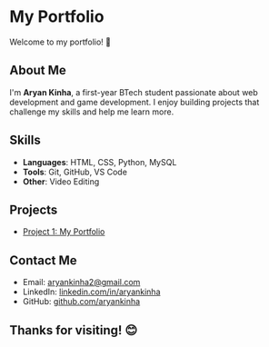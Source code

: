 # My Portfolio

Welcome to my portfolio! 🎉

## About Me
I'm **Aryan Kinha**, a first-year BTech student passionate about web development and game development. I enjoy building projects that challenge my skills and help me learn more.

## Skills
- **Languages**: HTML, CSS, Python, MySQL
- **Tools**: Git, GitHub, VS Code
- **Other**: Video Editing

## Projects
- [Project 1: My Portfolio](link-to-portfolio)

## Contact Me
- Email: aryankinha2@gmail.com
- LinkedIn: [linkedin.com/in/aryankinha](https://linkedin.com/in/aryankinha)
- GitHub: [github.com/aryankinha](https://github.com/aryankinha)

## Thanks for visiting! 😊

